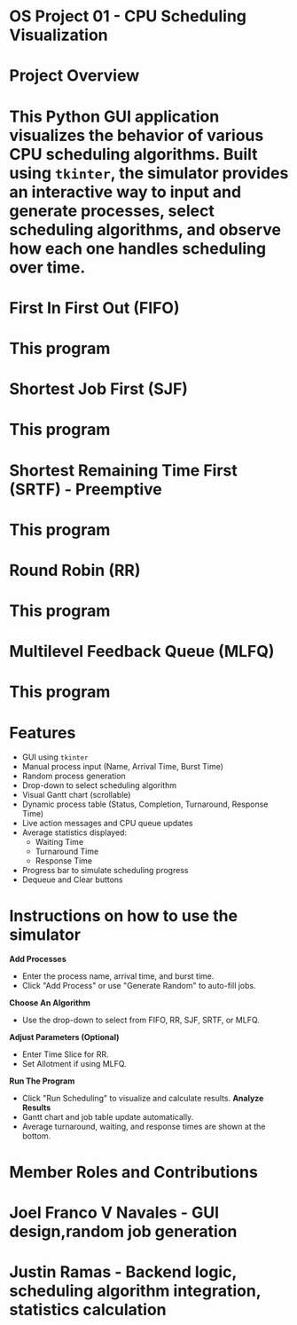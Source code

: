 # OS Project 01 - CPU Scheduling Visualization

# Project Overview
# This Python GUI application visualizes the behavior of various CPU scheduling algorithms. Built using `tkinter`, the simulator provides an interactive way to input and generate processes, select scheduling algorithms, and observe how each one handles scheduling over time.

# First In First Out (FIFO)
# This program 
# 
# Shortest Job First (SJF)
# This program 
# 
# Shortest Remaining Time First (SRTF) - Preemptive
# This program 
# 
# Round Robin (RR)
# This program 
# 
# Multilevel Feedback Queue (MLFQ)
# This program 
# Features
- GUI using `tkinter`
- Manual process input (Name, Arrival Time, Burst Time)
- Random process generation
- Drop-down to select scheduling algorithm
- Visual Gantt chart (scrollable)
- Dynamic process table (Status, Completion, Turnaround, Response Time)
- Live action messages and CPU queue updates
- Average statistics displayed:
  - Waiting Time
  - Turnaround Time
  - Response Time
- Progress bar to simulate scheduling progress
- Dequeue and Clear buttons
  
# Instructions on how to use the simulator
**Add Processes**
   - Enter the process name, arrival time, and burst time.
   - Click "Add Process" or use "Generate Random" to auto-fill jobs.

**Choose An Algorithm**
   - Use the drop-down to select from FIFO, RR, SJF, SRTF, or MLFQ.
     
**Adjust Parameters (Optional)**  
   - Enter Time Slice for RR.
   - Set Allotment if using MLFQ.
     
**Run The Program**
   - Click "Run Scheduling" to visualize and calculate results.
**Analyze Results**
   - Gantt chart and job table update automatically.
   - Average turnaround, waiting, and response times are shown at the bottom.
# Member Roles and Contributions
# Joel Franco V Navales - GUI design,random job generation
# Justin Ramas - Backend logic, scheduling algorithm integration, statistics calculation
